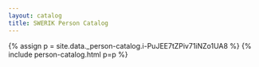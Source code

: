 ```yaml
---
layout: catalog
title: SWERIK Person Catalog
---
```

{% assign p = site.data._person-catalog.i-PuJEE7tZPiv71iNZo1UA8 %}
{% include person-catalog.html p=p %}

